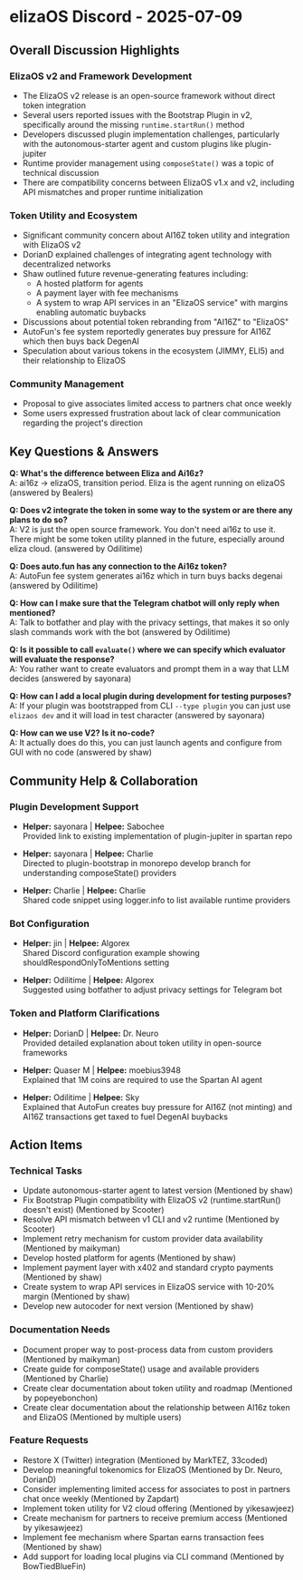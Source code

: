 # elizaOS Discord - 2025-07-09

## Overall Discussion Highlights

### ElizaOS v2 and Framework Development
- The ElizaOS v2 release is an open-source framework without direct token integration
- Several users reported issues with the Bootstrap Plugin in v2, specifically around the missing `runtime.startRun()` method
- Developers discussed plugin implementation challenges, particularly with the autonomous-starter agent and custom plugins like plugin-jupiter
- Runtime provider management using `composeState()` was a topic of technical discussion
- There are compatibility concerns between ElizaOS v1.x and v2, including API mismatches and proper runtime initialization

### Token Utility and Ecosystem
- Significant community concern about AI16Z token utility and integration with ElizaOS v2
- DorianD explained challenges of integrating agent technology with decentralized networks
- Shaw outlined future revenue-generating features including:
  - A hosted platform for agents
  - A payment layer with fee mechanisms
  - A system to wrap API services in an "ElizaOS service" with margins enabling automatic buybacks
- Discussions about potential token rebranding from "AI16Z" to "ElizaOS"
- AutoFun's fee system reportedly generates buy pressure for AI16Z which then buys back DegenAI
- Speculation about various tokens in the ecosystem (JIMMY, ELI5) and their relationship to ElizaOS

### Community Management
- Proposal to give associates limited access to partners chat once weekly
- Some users expressed frustration about lack of clear communication regarding the project's direction

## Key Questions & Answers

**Q: What's the difference between Eliza and Ai16z?**  
A: ai16z -> elizaOS, transition period. Eliza is the agent running on elizaOS (answered by Bealers)

**Q: Does v2 integrate the token in some way to the system or are there any plans to do so?**  
A: V2 is just the open source framework. You don't need ai16z to use it. There might be some token utility planned in the future, especially around eliza cloud. (answered by Odilitime)

**Q: Does auto.fun has any connection to the Ai16z token?**  
A: AutoFun fee system generates ai16z which in turn buys backs degenai (answered by Odilitime)

**Q: How can I make sure that the Telegram chatbot will only reply when mentioned?**  
A: Talk to botfather and play with the privacy settings, that makes it so only slash commands work with the bot (answered by Odilitime)

**Q: Is it possible to call `evaluate()` where we can specify which evaluator will evaluate the response?**  
A: You rather want to create evaluators and prompt them in a way that LLM decides (answered by sayonara)

**Q: How can I add a local plugin during development for testing purposes?**  
A: If your plugin was bootstrapped from CLI `--type plugin` you can just use `elizaos dev` and it will load in test character (answered by sayonara)

**Q: How can we use V2? Is it no-code?**  
A: It actually does do this, you can just launch agents and configure from GUI with no code (answered by shaw)

## Community Help & Collaboration

### Plugin Development Support
- **Helper:** sayonara | **Helpee:** Sabochee  
  Provided link to existing implementation of plugin-jupiter in spartan repo

- **Helper:** sayonara | **Helpee:** Charlie  
  Directed to plugin-bootstrap in monorepo develop branch for understanding composeState() providers

- **Helper:** Charlie | **Helpee:** Charlie  
  Shared code snippet using logger.info to list available runtime providers

### Bot Configuration
- **Helper:** jin | **Helpee:** Algorex  
  Shared Discord configuration example showing shouldRespondOnlyToMentions setting

- **Helper:** Odilitime | **Helpee:** Algorex  
  Suggested using botfather to adjust privacy settings for Telegram bot

### Token and Platform Clarifications
- **Helper:** DorianD | **Helpee:** Dr. Neuro  
  Provided detailed explanation about token utility in open-source frameworks

- **Helper:** Quaser M | **Helpee:** moebius3948  
  Explained that 1M coins are required to use the Spartan AI agent

- **Helper:** Odilitime | **Helpee:** Sky  
  Explained that AutoFun creates buy pressure for AI16Z (not minting) and AI16Z transactions get taxed to fuel DegenAI buybacks

## Action Items

### Technical Tasks
- Update autonomous-starter agent to latest version (Mentioned by shaw)
- Fix Bootstrap Plugin compatibility with ElizaOS v2 (runtime.startRun() doesn't exist) (Mentioned by Scooter)
- Resolve API mismatch between v1 CLI and v2 runtime (Mentioned by Scooter)
- Implement retry mechanism for custom provider data availability (Mentioned by maikyman)
- Develop hosted platform for agents (Mentioned by shaw)
- Implement payment layer with x402 and standard crypto payments (Mentioned by shaw)
- Create system to wrap API services in ElizaOS service with 10-20% margin (Mentioned by shaw)
- Develop new autocoder for next version (Mentioned by shaw)

### Documentation Needs
- Document proper way to post-process data from custom providers (Mentioned by maikyman)
- Create guide for composeState() usage and available providers (Mentioned by Charlie)
- Create clear documentation about token utility and roadmap (Mentioned by popeyebonchon)
- Create clear documentation about the relationship between AI16z token and ElizaOS (Mentioned by multiple users)

### Feature Requests
- Restore X (Twitter) integration (Mentioned by MarkTEZ, 33coded)
- Develop meaningful tokenomics for ElizaOS (Mentioned by Dr. Neuro, DorianD)
- Consider implementing limited access for associates to post in partners chat once weekly (Mentioned by Zapdart)
- Implement token utility for V2 cloud offering (Mentioned by yikesawjeez)
- Create mechanism for partners to receive premium access (Mentioned by yikesawjeez)
- Implement fee mechanism where Spartan earns transaction fees (Mentioned by shaw)
- Add support for loading local plugins via CLI command (Mentioned by BowTiedBlueFin)